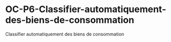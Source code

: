 # OC-P6-Classifier-automatiquement-des-biens-de-consommation
Classifier automatiquement des biens de consommation
